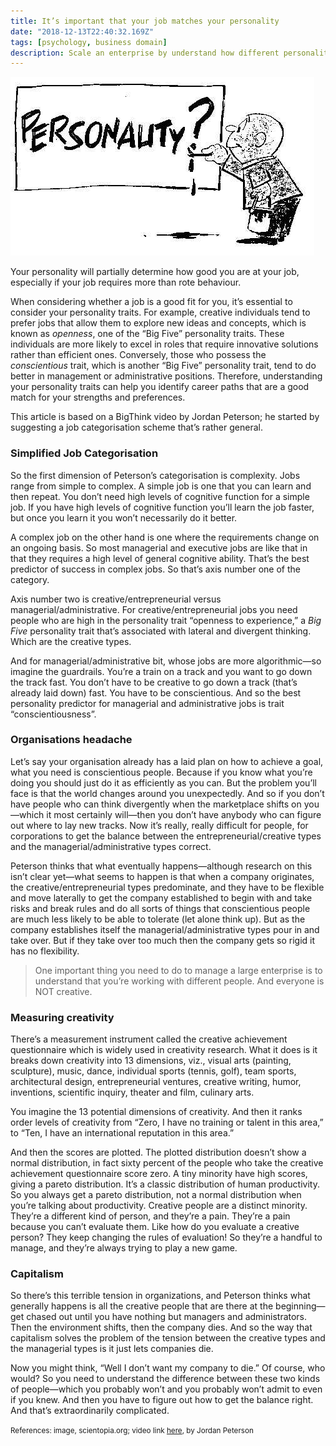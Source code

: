 ```yaml
---
title: It’s important that your job matches your personality
date: "2018-12-13T22:40:32.169Z"
tags: [psychology, business domain]
description: Scale an enterprise by understand how different personalities map to different kinds of jobs, and who’d be good or sucks at what.
---
```


![personality](./personality.jpg)

Your personality will partially determine how good you are at your job, especially if your job requires more than rote behaviour.

When considering whether a job is a good fit for you, it’s essential to consider your personality traits. For example, creative individuals tend to prefer jobs that allow them to explore new ideas and concepts, which is known as _openness_, one of the “Big Five” personality traits. These individuals are more likely to excel in roles that require innovative solutions rather than efficient ones. Conversely, those who possess the _conscientious_ trait, which is another “Big Five” personality trait, tend to do better in management or administrative positions. Therefore, understanding your personality traits can help you identify career paths that are a good match for your strengths and preferences.

This article is based on a BigThink video by Jordan Peterson; he started by suggesting a job categorisation scheme that’s rather
general.

### Simplified Job Categorisation

So the first dimension of Peterson’s categorisation is complexity. Jobs range from simple to complex. A simple job is one that you
can learn and then repeat. You don’t need high levels of cognitive function for a simple job. If you have high levels of cognitive
function you’ll learn the job faster, but once you learn it you won’t necessarily do it better.

A complex job on the other hand is one where the requirements change on an ongoing basis. So most managerial and executive jobs are
like that in that they requires a high level of general cognitive ability. That’s the best predictor of success in complex jobs. So
that’s axis number one of the category.

Axis number two is creative/entrepreneurial versus managerial/administrative. For creative/entrepreneurial jobs you need people who
are high in the personality trait “openness to experience,” a _Big Five_ personality trait that’s associated with lateral and divergent
thinking. Which are the creative types.

And for managerial/administrative bit, whose jobs are more algorithmic—so imagine the guardrails. You’re a train on a track and you
want to go down the track fast. You don’t have to be creative to go down a track (that’s already laid down) fast. You have to be conscientious. And so the best personality predictor for managerial and administrative jobs is trait “conscientiousness”.

### Organisations headache

Let’s say your organisation already has a laid plan on how to achieve a goal, what you need is conscientious people. Because if you
know what you’re doing you should just do it as efficiently as you can. But the problem you’ll face is that the world changes around
you unexpectedly. And so if you don’t have people who can think divergently when the marketplace shifts on you—which it most
certainly will—then you don’t have anybody who can figure out where to lay new tracks. Now it’s really, really difficult for
people, for corporations to get the balance between the entrepreneurial/creative types and the managerial/administrative types
correct.

Peterson thinks that what eventually happens—although research on this isn’t clear yet—what seems to happen is that when a company
originates, the creative/entrepreneurial types predominate, and they have to be flexible and move laterally to get the company
established to begin with and take risks and break rules and do all sorts of things that conscientious people are much less likely
to be able to tolerate (let alone think up). But as the company establishes itself the managerial/administrative types pour in and take over. But if they take over too much
then the company gets so rigid it has no flexibility.

> One important thing you need to do to manage a large enterprise is to understand that you’re working with
> different people. And everyone is NOT creative.

### Measuring creativity

There’s a measurement instrument called the creative achievement questionnaire which is widely used in creativity research.
What it does is it breaks down creativity into 13 dimensions, viz., visual arts (painting, sculpture), music, dance, individual
sports (tennis, golf), team sports, architectural design, entrepreneurial ventures, creative writing, humor, inventions, scientific
inquiry, theater and film, culinary arts.

You imagine the 13 potential dimensions of creativity. And then it ranks order levels of creativity from “Zero, I have no training
or talent in this area,” to “Ten, I have an international reputation in this area.”

And then the scores are plotted. The plotted distribution doesn’t show a normal distribution, in fact sixty percent of the people
who take the creative achievement questionnaire score zero. A tiny minority have high scores, giving a pareto distribution. It’s a
classic distribution of human productivity. So you always get a pareto distribution, not a normal distribution when you’re talking
about productivity. Creative people are a distinct minority. They’re a different kind of person, and they’re a pain. They’re a pain
because you can’t evaluate them. Like how do you evaluate a creative person? They keep changing the rules of evaluation! So they’re
a handful to manage, and they’re always trying to play a new game.

### Capitalism

So there’s this terrible tension in organizations, and Peterson thinks what generally happens is all the creative people that are
there at the beginning—get chased out until you have nothing but managers and administrators. Then the environment shifts, then
the company dies. And so the way that capitalism solves the problem of the tension between the creative types and the managerial
types is it just lets companies die.

Now you might think, “Well I don’t want my company to die.” Of course, who would? So you need to understand the difference between
these two kinds of people—which you probably won’t and you probably won’t admit to even if you knew. And then you have to figure
out how to get the balance right. And that’s extraordinarily complicated.

<small>References: image, scientopia.org; video link <a href="http://bit.ly/2PzUeTn" target="_blank">here</a>, by Jordan Peterson</small>
